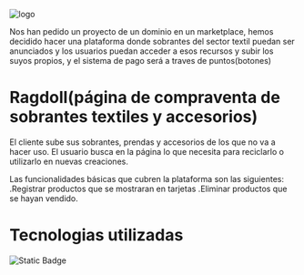 
![logo](https://github.com/AlejoxVargas/ragdoll/assets/151158420/a7027e29-4de2-4e8f-849b-00e12c773f3f)


Nos han pedido un proyecto de un dominio en un marketplace, hemos decidido hacer una plataforma donde sobrantes del sector textil puedan ser anunciados y los usuarios puedan acceder a esos recursos y subir los suyos propios, y el sistema de pago será a traves de puntos(botones)

# Ragdoll(página de compraventa de sobrantes textiles y accesorios)

El cliente sube sus sobrantes, prendas y accesorios de los que no va a hacer uso.
El usuario busca en la página lo que necesita para reciclarlo o utilizarlo en nuevas creaciones.

Las funcionalidades básicas que cubren la plataforma son las siguientes:
.Registrar productos que se mostraran en tarjetas
.Eliminar productos que se hayan vendido.

# Tecnologias utilizadas

![Static Badge](https://img.shields.io/badge/React-v%208.2.43-green?logo=react) 
